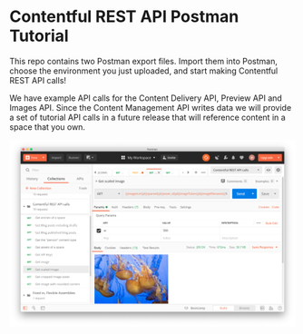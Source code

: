 # Contentful REST API Postman Tutorial
This repo contains two Postman export files. Import them into Postman, choose the environment you just uploaded, and start making Contentful REST API calls!

We have example API calls for the Content Delivery API, Preview API and Images API. Since the Content Management API writes data we will provide a set of tutorial API calls in a future release that will reference content in a space that you own.

![Postman screenshot](./postman.png)
